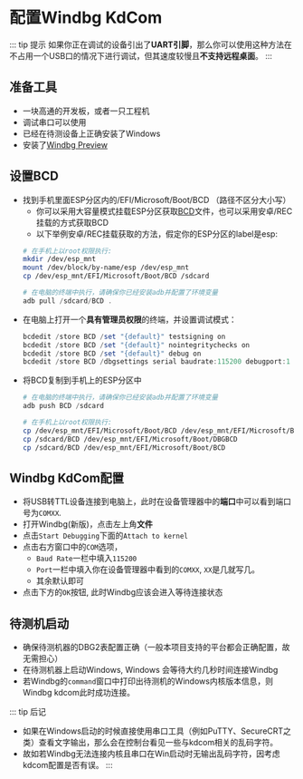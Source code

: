 # 配置Windbg KdCom
::: tip 提示
如果你正在调试的设备引出了**UART引脚**，那么你可以使用这种方法在不占用一个USB口的情况下进行调试，但其速度较慢且**不支持远程桌面**。
:::

## 准备工具
 - 一块高通的开发板，或者一只工程机
 - 调试串口可以使用
 - 已经在待测设备上正确安装了Windows
 - 安装了[Windbg Preview](https://apps.microsoft.com/detail/9pgjgd53tn86)

## 设置BCD
  - 找到手机里面ESP分区内的/EFI/Microsoft/Boot/BCD （路径不区分大小写）
    + 你可以采用大容量模式挂载ESP分区获取[BCD](https://learn.microsoft.com/zh-cn/windows-hardware/manufacture/desktop/bcd-system-store-settings-for-uefi)文件，也可以采用安卓/REC挂载的方式获取BCD
    + 以下举例安卓/REC挂载获取的方法，假定你的ESP分区的label是esp:
    ```bash
    # 在手机上以root权限执行:
    mkdir /dev/esp_mnt
    mount /dev/block/by-name/esp /dev/esp_mnt
    cp /dev/esp_mnt/EFI/Microsoft/Boot/BCD /sdcard
    ```
    ```powershell
    # 在电脑的终端中执行，请确保你已经安装adb并配置了环境变量
    adb pull /sdcard/BCD .
    ```
  - 在电脑上打开一个**具有管理员权限**的终端，并设置调试模式：
    ```powershell
    bcdedit /store BCD /set "{default}" testsigning on
    bcdedit /store BCD /set "{default}" nointegritychecks on
    bcdedit /store BCD /set "{default}" debug on 
    bcdedit /store BCD /dbgsettings serial baudrate:115200 debugport:1
    ```
  - 将BCD复制到手机上的ESP分区中
    ```powershell
    # 在电脑的终端中执行，请确保你已经安装adb并配置了环境变量
    adb push BCD /sdcard
    ```
    ```bash
    # 在手机上以root权限执行:
    cp /dev/esp_mnt/EFI/Microsoft/Boot/BCD /dev/esp_mnt/EFI/Microsoft/Boot/NMBCD
    cp /sdcard/BCD /dev/esp_mnt/EFI/Microsoft/Boot/DBGBCD
    cp /sdcard/BCD /dev/esp_mnt/EFI/Microsoft/Boot/BCD
    ```

## Windbg KdCom配置
  - 将USB转TTL设备连接到电脑上，此时在设备管理器中的**端口**中可以看到端口号为`COMXX`. 
  - 打开Windbg(新版)，点击左上角**文件**
  - 点击`Start Debugging`下面的`Attach to kernel`
  - 点击右方窗口中的`COM`选项，
    - `Baud Rate`一栏中填入`115200`
    - `Port`一栏中填入你在设备管理器中看到的`COMXX`, `XX`是几就写几。
    - 其余默认即可
  - 点击下方的`OK`按钮, 此时Windbg应该会进入等待连接状态


## 待测机启动
  - 确保待测机器的DBG2表配置正确（一般本项目支持的平台都会正确配置，故无需担心）
  - 在待测机器上启动Windows, Windows 会等待大约几秒时间连接Windbg
  - 若Windbg的`command`窗口中打印出待测机的Windows内核版本信息，则Windbg kdcom此时成功连接。

::: tip 后记
  - 如果在Windows启动的时候直接使用串口工具（例如PuTTY、SecureCRT之类）查看文字输出，那么会在控制台看见一些与kdcom相关的乱码字符。
  - 故如若Windbg无法连接内核且串口在Win启动时无输出乱码字符，因考虑kdcom配置是否有误。
:::